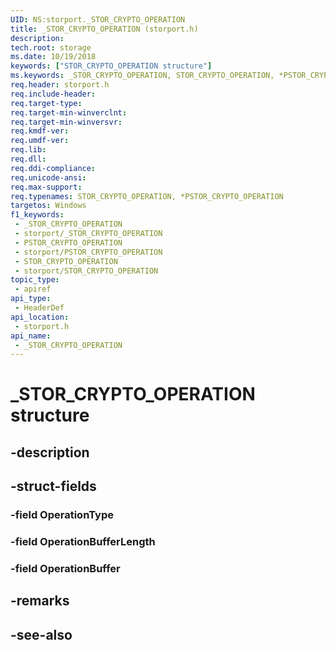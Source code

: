 ```yaml
---
UID: NS:storport._STOR_CRYPTO_OPERATION
title: _STOR_CRYPTO_OPERATION (storport.h)
description: 
tech.root: storage
ms.date: 10/19/2018
keywords: ["STOR_CRYPTO_OPERATION structure"]
ms.keywords: _STOR_CRYPTO_OPERATION, STOR_CRYPTO_OPERATION, *PSTOR_CRYPTO_OPERATION,
req.header: storport.h
req.include-header: 
req.target-type: 
req.target-min-winverclnt: 
req.target-min-winversvr: 
req.kmdf-ver: 
req.umdf-ver: 
req.lib: 
req.dll: 
req.ddi-compliance: 
req.unicode-ansi: 
req.max-support: 
req.typenames: STOR_CRYPTO_OPERATION, *PSTOR_CRYPTO_OPERATION
targetos: Windows
f1_keywords:
 - _STOR_CRYPTO_OPERATION
 - storport/_STOR_CRYPTO_OPERATION
 - PSTOR_CRYPTO_OPERATION
 - storport/PSTOR_CRYPTO_OPERATION
 - STOR_CRYPTO_OPERATION
 - storport/STOR_CRYPTO_OPERATION
topic_type:
 - apiref
api_type:
 - HeaderDef
api_location:
 - storport.h
api_name:
 - _STOR_CRYPTO_OPERATION
---
```


# _STOR_CRYPTO_OPERATION structure


## -description

## -struct-fields

### -field OperationType

### -field OperationBufferLength

### -field OperationBuffer

## -remarks

## -see-also


